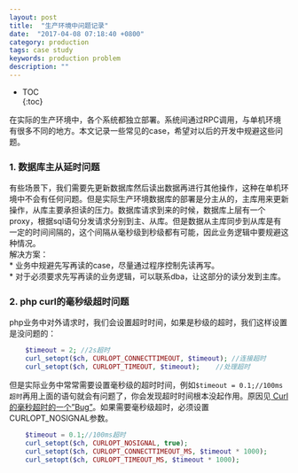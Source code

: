 ```yaml
---
layout: post
title:  "生产环境中问题记录"
date:  "2017-04-08 07:18:40 +0800"
category: production
tags: case study
keywords: production problem
description: ""
---
```


* TOC  
{:toc}  

在实际的生产环境中，各个系统都独立部署。系统间通过RPC调用，与单机环境有很多不同的地方。本文记录一些常见的case，希望对以后的开发中规避这些问题。  

### 1. 数据库主从延时问题  
有些场景下，我们需要先更新数据库然后读出数据再进行其他操作，这种在单机环境中不会有任何问题。但是实际生产环境数据库的部署是分主从的，主库用来更新操作，从库主要承担读的压力。数据库请求到来的时候，数据库上层有一个proxy，根据sql语句分发请求分别到主、从库。但是数据从主库同步到从库是有一定的时间间隔的，这个间隔从毫秒级到秒级都有可能，因此业务逻辑中要规避这种情况。  
解决方案：  
    * 业务中规避先写再读的case，尽量通过程序控制先读再写。  
    * 对于必须要求先写再读的业务逻辑，可以联系dba，让这部分的读分发到主库。  

### 2. php curl的毫秒级超时问题  
php业务中对外请求时，我们会设置超时时间，如果是秒级的超时，我们这样设置是没问题的：  
``` php   
    $timeout = 2; //2s超时  
    curl_setopt($ch, CURLOPT_CONNECTTIMEOUT, $timeout); //连接超时  
    curl_setopt($ch, CURLOPT_TIMEOUT, $timeout);    //处理超时  
```  
但是实际业务中常常需要设置毫秒级的超时时间，例如`$timeout = 0.1;//100ms超时`再用上面的语句就会有问题了，你会发现超时时间根本没起作用。原因见[ Curl的毫秒超时的一个”Bug”](http://www.laruence.com/2014/01/21/2939.html)。如果需要毫秒级超时，必须设置CURLOPT_NOSIGNAL参数。  
``` php  
    $timeout = 0.1;//100ms超时  
    curl_setopt($ch, CURLOPT_NOSIGNAL, true);  
    curl_setopt($ch, CURLOPT_CONNECTTIMEOUT_MS, $timeout * 1000);  
    curl_setopt($ch, CURLOPT_TIMEOUT_MS, $timeout * 1000);  
```  
